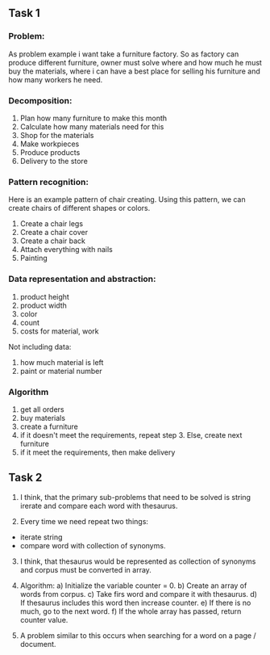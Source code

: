 ## Task 1
### Problem:
 As problem example i want take a furniture factory. So as factory can produce different furniture, owner must solve where and how much he must buy the materials, where i can have a best place for selling his furniture and how many workers he need. 

### Decomposition: 
 1. Plan how many furniture to make this month
 2. Calculate how many materials need for this
 3. Shop for the materials
 4. Make workpieces
 5. Produce products
 6. Delivery to the store

### Pattern recognition:
 Here is an example pattern of chair creating. Using this pattern, we can create chairs of different shapes or colors.
 1. Create a chair legs
 2. Create a chair cover
 3. Create a chair back
 4. Attach everything with nails
 5.  Painting

### Data representation and abstraction:
 1. product height
 2. product width
 3. color
 4. count
 5. costs for material, work
 
 Not including data: 
 1. how much material is left
 2. paint or material number

### Algorithm
 1. get all orders
 2. buy materials
 3. create a furniture
 4. if it doesn't meet the requirements, repeat step 3. Else, create next furniture
 5. if it meet the requirements, then make delivery


## Task 2

1. I think, that the primary sub-problems that need to be solved is
string irerate  and compare each word with thesaurus.

2. Every time we need repeat two things: 
  - iterate string
  - compare word with collection of synonyms.

3. I think, that thesaurus would be represented as collection of synonyms and corpus must be converted in array.

4. Algorithm:
  a) Initialize the variable counter = 0.
  b) Create an array of words from corpus.
  c) Take firs word and compare it with thesaurus.
  d) If thesaurus includes this word then increase counter.
  e) If there is no much, go to the next word.
  f) If the whole array has passed, return counter value.


5. A problem similar to this occurs when searching for a word on a page / document.

